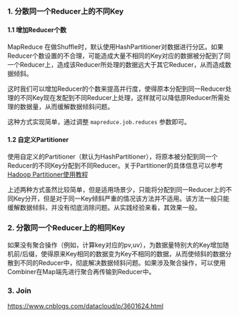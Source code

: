 


### 1. 分散同一个Reducer上的不同Key

#### 1.1 增加Reducer个数

MapReduce 在做Shuffle时，默认使用HashPartitioner对数据进行分区。如果Reducer个数设置的不合理，可能造成大量不相同的Key对应的数据被分配到了同一个Reducer上，造成该Reducer所处理的数据远大于其它Reducer，从而造成数据倾斜。

这时我们可以增加Reducer的个数来提高并行度，使得原本分配到同一Reducer处理的不同Key现在发配到不同Reducer上处理，这样就可以降低原Reducer所需处理的数据量，从而缓解数据倾斜问题。

这种方式实现简单，通过调整 `mapreduce.job.reduces` 参数即可。

#### 1.2 自定义Partitioner

使用自定义的Partitioner（默认为HashPartitioner），将原本被分配到同一个Reducer的不同Key分配到不同Reducer。关于Partitioner的具体信息可以参考[Hadoop Partitioner使用教程](http://smartsi.club/2017/12/05/hadoop-mapreduce-partitioner-usage/)

上述两种方式虽然比较简单，但是适用场景少，只能将分配到同一Reducer上的不同Key分开，但是对于同一Key倾斜严重的情况该方法并不适用。该方法一般只能缓解数据倾斜，并没有彻底消除问题。从实践经验来看，其效果一般。

### 2. 分散同一个Reducer上的相同Key

如果没有聚合操作（例如，计算key对应的pv,uv），为数据量特别大的Key增加随机前/后缀，使得原来Key相同的数据变为Key不相同的数据，从而使倾斜的数据分散到不同的Reducer中，彻底解决数据倾斜问题。如果涉及聚合操作，可以使用Combiner在Map端先进行聚合再传输到Reducer中。

### 3. Join












https://www.cnblogs.com/datacloud/p/3601624.html
